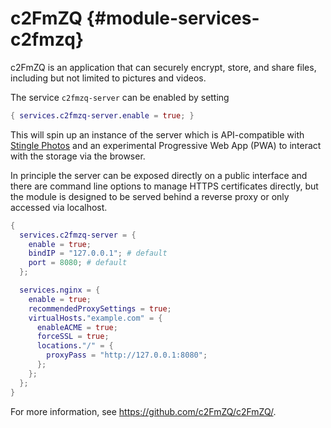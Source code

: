 # c2FmZQ {#module-services-c2fmzq}

c2FmZQ is an application that can securely encrypt, store, and share files,
including but not limited to pictures and videos.

The service `c2fmzq-server` can be enabled by setting
```nix
{ services.c2fmzq-server.enable = true; }
```
This will spin up an instance of the server which is API-compatible with
[Stingle Photos](https://stingle.org) and an experimental Progressive Web App
(PWA) to interact with the storage via the browser.

In principle the server can be exposed directly on a public interface and there
are command line options to manage HTTPS certificates directly, but the module
is designed to be served behind a reverse proxy or only accessed via localhost.

```nix
{
  services.c2fmzq-server = {
    enable = true;
    bindIP = "127.0.0.1"; # default
    port = 8080; # default
  };

  services.nginx = {
    enable = true;
    recommendedProxySettings = true;
    virtualHosts."example.com" = {
      enableACME = true;
      forceSSL = true;
      locations."/" = {
        proxyPass = "http://127.0.0.1:8080";
      };
    };
  };
}
```

For more information, see <https://github.com/c2FmZQ/c2FmZQ/>.
